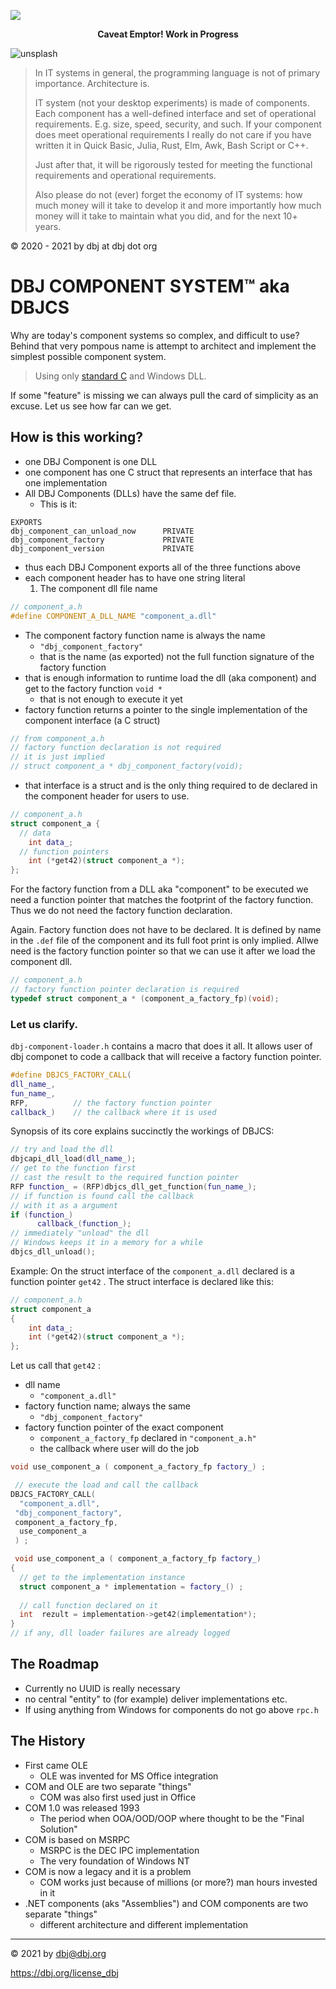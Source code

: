 
![ ](unsplash/work_in_progres_raw.jpg)
<center> <b>Caveat Emptor! Work in Progress</b> </center>

![unsplash](unsplash/manuel.jpg)

> In IT systems in general, the programming language is not of primary importance. Architecture is.
>
> IT system (not your desktop experiments) is made of components. Each component has a well-defined interface and set of operational requirements. E.g. size, speed, security, and such. If your component does meet operational requirements I really do not care if you have written it in Quick Basic, Julia, Rust, Elm, Awk, Bash Script or C++.
>
> Just after that, it will be rigorously tested for meeting the functional requirements and operational requirements.
>
> Also please do not (ever) forget the economy of IT systems: how much money will it take to develop it and more importantly how much money will it take to maintain what you did, and for the next 10+ years.

&copy; 2020 - 2021 by dbj at dbj dot org


# DBJ COMPONENT SYSTEM&trade; aka DBJCS

Why are today's component systems so complex, and difficult to use? Behind that very pompous name is attempt to architect and implement the simplest possible component system.

> Using only [standard C](http://www.open-std.org/jtc1/sc22/wg14/www/standards.html#9899) and Windows DLL. 

If some "feature" is missing we can always pull the card of simplicity as an excuse. Let us see how far can we get.

## How is this working?

- one DBJ Component is one DLL
- one component has one C struct that represents an interface that has one implementation
- All DBJ Components (DLLs) have the same def file. 
  - This is it:
```
EXPORTS
dbj_component_can_unload_now      PRIVATE
dbj_component_factory             PRIVATE
dbj_component_version             PRIVATE
```
- thus each DBJ Component exports all of the three functions above
- each component header has to have one string literal
  1. The component dll file name
```cpp
// component_a.h
#define COMPONENT_A_DLL_NAME "component_a.dll"
```
 - The component factory function name is always the name
     - `"dbj_component_factory"`
     - that is the name (as exported) not the full function signature of the factory function
- that is enough information to runtime load the dll (aka component) and get to the factory function `void *`
  - that is not enough to execute it yet
- factory function returns a pointer to the single implementation of the component interface (a C struct)
```cpp
// from component_a.h
// factory function declaration is not required
// it is just implied
// struct component_a * dbj_component_factory(void);
``` 
  - that interface is a struct and is the only thing required to de declared in the component header for users to use.
```cpp
// component_a.h
struct component_a {
  // data 
    int data_;
  // function pointers
    int (*get42)(struct component_a *);
};
```
For the factory function from a DLL aka "component" to be executed we need a function pointer that matches the  footprint of the factory function. Thus we do not need the factory function declaration.

Again. Factory function does not have to be declared. It is defined by name in the `.def` file of the component and its full foot print is only implied. Allwe need is the factory function pointer so that we can use it after we load the component dll.
```cpp
// component_a.h
// factory function pointer declaration is required
typedef struct component_a * (component_a_factory_fp)(void);
```
### Let us clarify. 

`dbj-component-loader.h` contains a macro that does it  all.  It allows user of dbj componet to code a callback that will receive a factory function pointer.
```cpp
#define DBJCS_FACTORY_CALL(
dll_name_, 
fun_name_, 
RFP,          // the factory function pointer 
callback_)    // the callback where it is used   
```
Synopsis of its core explains succinctly the workings of DBJCS:

```cpp
// try and load the dll
dbjcapi_dll_load(dll_name_);
// get to the function first
// cast the result to the required function pointer
RFP function_ = (RFP)dbjcs_dll_get_function(fun_name_); 
// if function is found call the callback
// with it as a argument
if (function_)            
      callback_(function_);
// immediately "unload" the dll      
// Windows keeps it in a memory for a while
dbjcs_dll_unload();
```
Example: On the struct interface of the `component_a.dll` declared is a function pointer `get42` . The struct interface is declared like this:
```cpp
// component_a.h
struct component_a
{
    int data_;
    int (*get42)(struct component_a *);
};
```
Let us call that `get42` :

- dll name
  - `"component_a.dll"`
- factory function name; always the same
  - `"dbj_component_factory"`
- factory function pointer of the exact component
  - `component_a_factory_fp` declared in `"component_a.h"`
  - the callback where user will do the job
```cpp
void use_component_a ( component_a_factory_fp factory_) ;

 // execute the load and call the callback
DBJCS_FACTORY_CALL( 
  "component_a.dll",
 "dbj_component_factory", 
 component_a_factory_fp,
  use_component_a
 ) ;

 void use_component_a ( component_a_factory_fp factory_) 
{
  // get to the implementation instance
  struct component_a * implementation = factory_() ;
  
  // call function declared on it
  int  rezult = implementation->get42(implementation*);
}
// if any, dll loader failures are already logged
```


## The Roadmap

- Currently no UUID is really necessary
- no central "entity" to (for example) deliver implementations etc. 
- If using anything from Windows for components do not go above `rpc.h` 

## The History 
  - First came OLE
    - OLE was invented for MS Office integration
  - COM and OLE are two separate "things"
    - COM was also first used just in Office
  - COM 1.0 was released 1993 
    - The period when OOA/OOD/OOP where thought to be the "Final Solution"
  - COM is based on MSRPC
    - MSRPC is the DEC IPC implementation
    - The very foundation of Windows NT
  - COM is now a legacy and it is a problem
    - COM works just because of millions (or more?) man hours invested in it 
  - .NET components (aks "Assemblies") and COM components are two separate "things"
    - different architecture and different implementation

---

&copy; 2021 by dbj@dbj.org

https://dbj.org/license_dbj 
